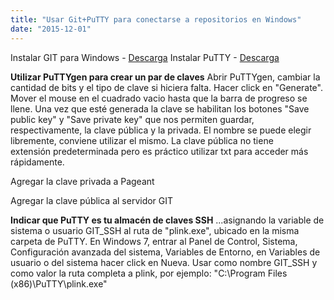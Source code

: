 ```yaml
---
title: "Usar Git+PuTTY para conectarse a repositorios en Windows"
date: "2015-12-01"
---
```


Instalar GIT para Windows - [Descarga](https://git-scm.com/download/win) Instalar PuTTY - [Descarga](http://www.chiark.greenend.org.uk/~sgtatham/putty/download.html) [](https://git-scm.com/download/win)

**Utilizar PuTTYgen para crear un par de claves** Abrir PuTTYgen, cambiar la cantidad de bits y el tipo de clave si hiciera falta. Hacer click en "Generate". Mover el mouse en el cuadrado vacio hasta que la barra de progreso se llene. Una vez que esté generada la clave se habilitan los botones "Save public key" y "Save private key" que nos permiten guardar, respectivamente, la clave pública y la privada. El nombre se puede elegir libremente, conviene utilizar el mismo. La clave pública no tiene extensión predeterminada pero es práctico utilizar txt para acceder más rápidamente.

Agregar la clave privada a Pageant

Agregar la clave pública al servidor GIT

**Indicar que PuTTY es tu almacén de claves SSH** ...asignando la variable de sistema o usuario GIT\_SSH al ruta de "plink.exe", ubicado en la misma carpeta de PuTTY. En Windows 7, entrar al Panel de Control, Sistema, Configuración avanzada del sistema, Variables de Entorno, en Variables de usuario o del sistema hacer click en Nueva. Usar como nombre GIT\_SSH y como valor la ruta completa a plink, por ejemplo: "C:\\Program Files (x86)\\PuTTY\\plink.exe"
